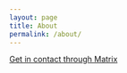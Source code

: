 ```yaml
---
layout: page
title: About
permalink: /about/
---
```


[Get in contact through Matrix](https://matrix.to/#/@rawbin:matrixblauste.in)
